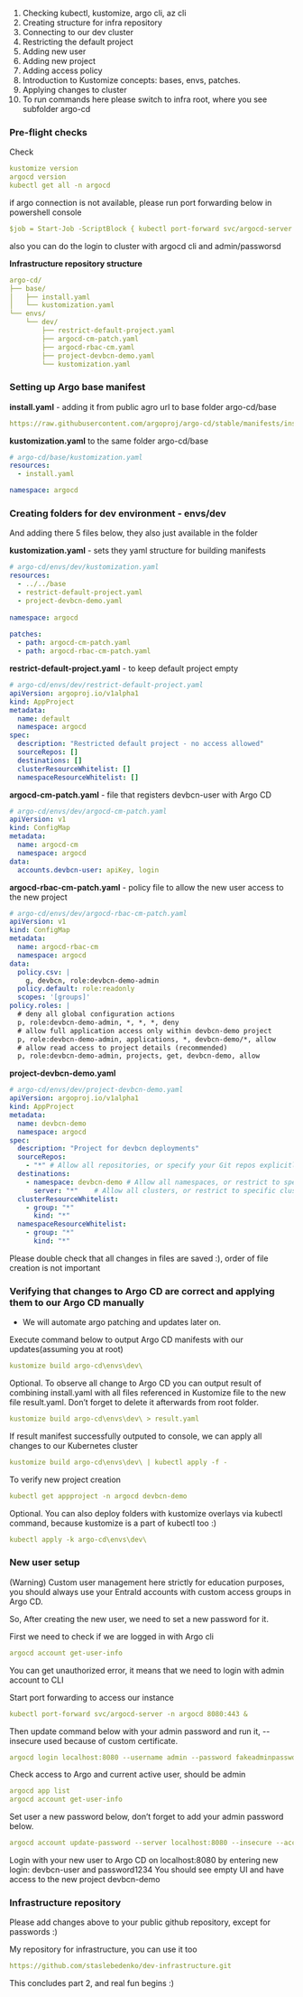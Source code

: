 1. Checking kubectl, kustomize, argo cli, az cli
2. Creating structure for infra repository
3. Connecting to our dev cluster
4. Restricting the default project
5. Adding new user
6. Adding new project
7. Adding access policy
8. Introduction to Kustomize concepts: bases, envs, patches.
9. Applying changes to cluster
10. To run commands here please switch to infra root, where you see subfolder argo-cd

### Pre-flight checks
Check 
```yaml
kustomize version
argocd version
kubectl get all -n argocd
```

if argo connection is not available, please run port forwarding below in powershell console
```yaml
$job = Start-Job -ScriptBlock { kubectl port-forward svc/argocd-server -n argocd 8080:443 }
```

also you can do the login to  cluster with argocd cli and admin/passworsd 

**Infrastructure repository structure**
```yaml
argo-cd/  
├── base/  
│   ├── install.yaml  
│   └── kustomization.yaml
└── envs/  
    └── dev/  
        ├── restrict-default-project.yaml  
        ├── argocd-cm-patch.yaml  
        ├── argocd-rbac-cm.yaml  
        ├── project-devbcn-demo.yaml  
        └── kustomization.yaml
```

### Setting up Argo base manifest

**install.yaml** - adding it from public agro url to base folder argo-cd/base
```yaml
https://raw.githubusercontent.com/argoproj/argo-cd/stable/manifests/install.yaml
```

**kustomization.yaml** to the same folder argo-cd/base
```yaml
# argo-cd/base/kustomization.yaml  
resources:  
  - install.yaml  

namespace: argocd
```

### Creating folders for dev environment - envs/dev

And adding there 5 files below, they also just available in the folder

**kustomization.yaml** - sets they yaml structure for building manifests
```yaml
# argo-cd/envs/dev/kustomization.yaml  
resources:  
  - ../../base  
  - restrict-default-project.yaml
  - project-devbcn-demo.yaml
  
namespace: argocd  
  
patches:  
  - path: argocd-cm-patch.yaml  
  - path: argocd-rbac-cm-patch.yaml  
```

**restrict-default-project.yaml** - to keep default project empty
```yaml
# argo-cd/envs/dev/restrict-default-project.yaml 
apiVersion: argoproj.io/v1alpha1  
kind: AppProject  
metadata:  
  name: default  
  namespace: argocd  
spec:  
  description: "Restricted default project - no access allowed"  
  sourceRepos: []  
  destinations: []  
  clusterResourceWhitelist: []  
  namespaceResourceWhitelist: []  
```

**argocd-cm-patch.yaml** - file that registers devbcn-user with Argo CD
```yaml
# argo-cd/envs/dev/argocd-cm-patch.yaml 
apiVersion: v1  
kind: ConfigMap  
metadata:  
  name: argocd-cm  
  namespace: argocd  
data:  
  accounts.devbcn-user: apiKey, login  
```

**argocd-rbac-cm-patch.yaml** - policy file to allow the new user access to the new project
```yaml
# argo-cd/envs/dev/argocd-rbac-cm-patch.yaml
apiVersion: v1  
kind: ConfigMap  
metadata:  
  name: argocd-rbac-cm  
  namespace: argocd  
data:  
  policy.csv: |  
    g, devbcn, role:devbcn-demo-admin  
  policy.default: role:readonly  
  scopes: '[groups]'  
policy.roles: |  
  # deny all global configuration actions  
  p, role:devbcn-demo-admin, *, *, *, deny  
  # allow full application access only within devbcn-demo project  
  p, role:devbcn-demo-admin, applications, *, devbcn-demo/*, allow  
  # allow read access to project details (recommended)  
  p, role:devbcn-demo-admin, projects, get, devbcn-demo, allow
```

**project-devbcn-demo.yaml**
```yaml
# argo-cd/envs/dev/project-devbcn-demo.yaml
apiVersion: argoproj.io/v1alpha1  
kind: AppProject  
metadata:  
  name: devbcn-demo  
  namespace: argocd  
spec:  
  description: "Project for devbcn deployments"  
  sourceRepos:  
    - "*" # Allow all repositories, or specify your Git repos explicitly  
  destinations:  
    - namespace: devbcn-demo # Allow all namespaces, or restrict to specific namespaces if needed  'https://your.git.repo/applications.git'
      server: "*"    # Allow all clusters, or restrict to specific clusters  
  clusterResourceWhitelist:  
    - group: "*"  
      kind: "*"  
  namespaceResourceWhitelist:  
    - group: "*"  
      kind: "*"  
```

Please double check that all changes in files are saved :), order of file creation is not important

### Verifying that changes to Argo CD are correct and applying them to our Argo CD manually

* We will automate argo patching and updates later on.

Execute command below to output Argo CD manifests with our updates(assuming you at root)
```yaml
kustomize build argo-cd\envs\dev\
```

Optional. To observe all change to Argo CD you can output result of combining install.yaml with all files referenced in Kustomize file to the new file result.yaml. 
Don’t forget to delete it afterwards from root folder.
```yaml
kustomize build argo-cd\envs\dev\ > result.yaml
```

If result manifest successfully outputed to console, we can apply all changes to our Kubernetes cluster
```yaml
kustomize build argo-cd\envs\dev\ | kubectl apply -f -  
```

To verify new project creation
```yaml
kubectl get appproject -n argocd devbcn-demo
```

Optional. You can also deploy folders with kustomize overlays via kubectl command, because kustomize is a part of kubectl too :)
```yaml
kubectl apply -k argo-cd\envs\dev\ 
```

### New user setup
(Warning) Custom user management here strictly for education purposes, you should always use your EntraId accounts with custom access groups in Argo CD.

So, After creating the new user, we need to set a new password for it.

First we need to check if we are logged in with Argo cli
```yaml
argocd account get-user-info
```

You can get unauthorized error, it means that we need to login with admin account to CLI

Start port forwarding to access our instance
```yaml
kubectl port-forward svc/argocd-server -n argocd 8080:443 &
```

Then update command below with your admin password and run it, --insecure used because of custom certificate.
```yaml
argocd login localhost:8080 --username admin --password fakeadminpassword  --insecure
```

Check access to Argo and current active user, should be admin
```yaml
argocd app list
argocd account get-user-info  
```

Set user a new password below, don’t forget to add your admin password below.
```yaml
argocd account update-password --server localhost:8080 --insecure --account devbcn-user --new-password password1234 --current-password fakeadminpassword
```

Login with your new user to Argo CD on localhost:8080 by entering new login: devbcn-user and password1234
You should see empty UI and have access to the new project devbcn-demo

### Infrastructure repository
Please add changes above to your public github repository, except for passwords :)

My repository for infrastructure, you can use it too
```yaml
https://github.com/staslebedenko/dev-infrastructure.git
```

This concludes part 2, and real fun begins :)
